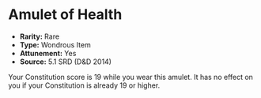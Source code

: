 # Amulet of Health

- **Rarity:** Rare
- **Type:** Wondrous Item
- **Attunement:** Yes
- **Source:** 5.1 SRD (D&D 2014)

Your Constitution score is 19 while you wear this amulet. It has no effect on you if your Constitution is already 19 or higher.
